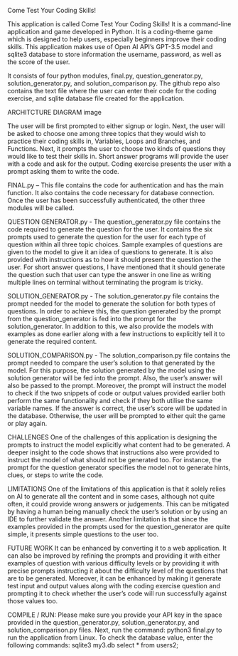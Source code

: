Come Test Your Coding Skills!

This application is called Come Test Your Coding Skills! It is a command-line application and game developed in Python. It is a coding-theme game which is designed to help users, especially beginners improve their coding skills. This application makes use of Open AI API’s GPT-3.5 model and sqlite3 database to store information the username, password, as well as the score of the user.

It consists of four python modules, final.py, question_generator.py, solution_generator.py, and solution_comparison.py. The github repo also contains the text file where the user can enter their code for the coding exercise, and sqlite database file created for the application.

ARCHITCTURE DIAGRAM image

The user will be first prompted to either signup or login. Next, the user will be asked to choose one among three topics that they would wish to practice their coding skills in, Variables, Loops and Branches, and Functions. Next, it prompts the user to choose two kinds of questions they would like to test their skills in. Short answer programs will provide the user with a code and ask for the output. Coding exercise presents the user with a prompt asking them to write the code.

FINAL.py – This file contains the code for authentication and has the main function. It also contains the code necessary for database connection. Once the user has been successfully authenticated, the other three modules will be called.

QUESTION GENERATOR.py - The question_generator.py file contains the code required to generate the question for the user. It contains the six prompts used to generate the question for the user for each type of question within all three topic choices. Sample examples of questions are given to the model to give it an idea of questions to generate. It is also provided with instructions as to how it should present the question to the user. For short answer questions, I have mentioned that it should generate the question such that user can type the answer in one line as writing multiple lines on terminal without terminating the program is tricky.

SOLUTION_GENERATOR.py - The solution_generator.py file contains the prompt needed for the model to generate the solution for both types of questions. In order to achieve this, the question generated by the prompt from the question_generator is fed into the prompt for the solution_generator. In addition to this, we also provide the models with examples as done earlier along with a few instructions to explicitly tell it to generate the required content.

SOLUTION_COMPARISON.py - The solution_comparison.py file contains the prompt needed to compare the user’s solution to that generated by the model. For this purpose, the solution generated by the model using the solution generator will be fed into the prompt. Also, the user’s answer will also be passed to the prompt. Moreover, the prompt will instruct the model to check if the two snippets of code or output values provided earlier both perform the same functionality and check if they both utilise the same variable names. If the answer is correct, the user’s score will be updated in the database. Otherwise, the user will be prompted to either quit the game or play again.

CHALLENGES One of the challenges of this application is designing the prompts to instruct the model explicitly what content had to be generated. A deeper insight to the code shows that instructions also were provided to instruct the model of what should not be generated too. For instance, the prompt for the question generator specifies the model not to generate hints, clues, or steps to write the code.

LIMITATIONS One of the limitations of this application is that it solely relies on AI to generate all the content and in some cases, although not quite often, it could provide wrong answers or judgements. This can be mitigated by having a human being manually check the user’s solution or by using an IDE to further validate the answer. Another limitation is that since the examples provided in the prompts used for the question_generator are quite simple, it presents simple questions to the user too.

FUTURE WORK It can be enhanced by converting it to a web application. It can also be improved by refining the prompts and providing it with either examples of question with various difficulty levels or by providing it with precise prompts instructing it about the difficulty level of the questions that are to be generated. Moreover, it can be enhanced by making it generate test input and output values along with the coding exercise question and prompting it to check whether the user’s code will run successfully against those values too.

COMPILE / RUN: Please make sure you provide your API key in the space provided in the question_generator.py, solution_generator.py, and solution_comparison.py files. Next, run the command: python3 final.py to run the application from Linux. To check the database value, enter the following commands: sqlite3 my3.db select * from users2;

